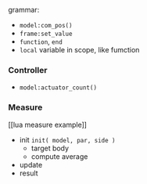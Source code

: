 grammar:
- `model:com_pos()`
- `frame:set_value`
- `function`, `end`
- `local` variable in scope, like fumction

### Controller
- `model:actuator_count()`

### Measure
[[lua measure example]]
- init `init( model, par, side )`
	- target body
	- compute average
- update
- result

